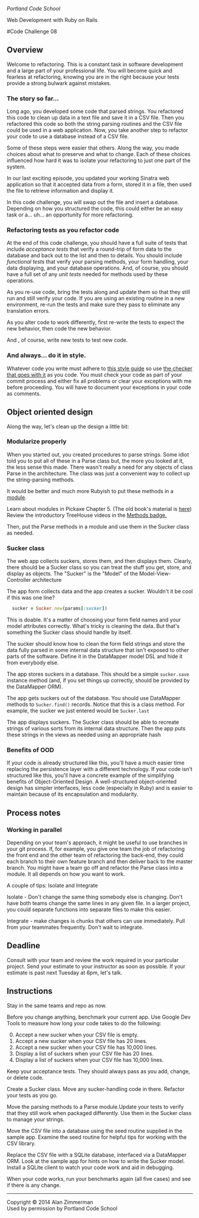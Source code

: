 *Portland Code School*

Web Development with Ruby on Rails

#Code Challenge 08

## Overview

Welcome to refactoring. This is a constant task in software development and a large part of your professional life. You will become quick and fearless at refactoring, knowing you are in the right because your tests provide a strong bulwark against mistakes.

### The story so far...

Long ago, you developed some code that parsed strings. You refactored this code to clean up data in a text file and save it in a CSV file. Then you refactored this code so both the string parsing routines and the CSV file could be used in a web application. Now, you take another step to refactor your code to use a database instead of a CSV file. 

Some of these steps were easier that others. Along the way, you made choices about what to preserve and what to change. Each of these choices influenced how hard it was to isolate your refactoring to just one part of the system.

In our last exciting episode, you updated your working Sinatra web application so that it accepted data from a form, stored it in a file, then used the file to retrieve information and display it.

In this code challenge, you will swap out the file and insert a database. Depending on how you structured the code, this could either be an easy task or a... uh... an opportunity for more refactoring.

### Refactoring tests as you refactor code

At the end of this code challenge, you should have a full suite of tests that include *acceptance tests* that verify a round-trip of form data to the database and back out to the list and then to details. You should include *functional tests* that verify your parsing methods, your form handling, your data displaying, and your database operations. And, of course, you should have a full set of any *unit tests* needed for methods used by these operations. 

As you re-use code, bring the tests along and update them so that they still run and still verify your code. If you are using an existing routine in a new environment, re-run the tests and make sure they pass to eliminate any translation errors.

As you alter code to work differently, first re-write the tests to expect the new behavior, then code the new behavior. 

And , of course, write new tests to test new code.

### And always... do it in style.

Whatever code you write must adhere to [this style guide](https://github.com/bbatsov/ruby-style-guide) so use [the checker that goes with it](https://github.com/bbatsov/rubocop) as you code.  You must check your code as part of your commit process and either fix all problems or clear your exceptions with me before proceeding. You will have to document your exceptions in your code as comments.

## Object oriented design

Along the way, let's clean up the design a little bit:

### Modularize properly

When you started out, you created procedures to parse strings. Some idiot told you to put all of these in a Parse class but, the more you looked at it, the less sense this made. There wasn't really a need for any objects of class Parse in the architecture. The class was just a convenient way to collect up the string-parsing methods.

It would be better and much more Rubyish to put these methods in a [module](http://ruby-doc.org/core-2.1.0/Module.html).

Learn about modules in Pickaxe Chapter 5. (The old book's material is [here](http://ruby-doc.com/docs/ProgrammingRuby/html/tut_modules.html)) Review the introductory TreeHouse videos in the [Methods badge.](http://teamtreehouse.com/library/ruby-foundations#methods)

Then, put the Parse methods in a module and use them in the Sucker class as needed.

### Sucker class

The web app collects suckers, stores them, and then displays them. Clearly, there should be a Sucker class so you can treat the stuff you get, store, and display as objects. The "Sucker" is the "Model" of the Model-View-Controller architecture

The app form collects data and the app creates a sucker. Wouldn't it be cool if this was one line?

````ruby
  sucker = Sucker.new(params[:sucker])
````
This is doable. It's a matter of choosing your form field names and your model attributes correctly. What's tricky is cleaning the data. But that's something the Sucker class should handle by itself.

The sucker should know how to clean the form field strings and store the data fully parsed in some internal data structure that isn't exposed to other parts of the software. Define it in the DataMapper model DSL and hide it from everybody else.

The app stores suckers in a database. This should be a simple ```sucker.save``` instance method (and, if you set things up correctly, should be provided by the DataMapper ORM).

The app gets suckers out of the database. You should use DataMapper methods to ```Sucker.find()``` records. Notice that this is a class method. For example, the sucker we just entered would be ```Sucker.last``` 

The app displays suckers. The Sucker class should be able to recreate strings of various sorts from its internal data structure. Then the app puts these strings in the views as needed using an appropriate hash

### Benefits of OOD

If your code is already structured like this, you'll have a much easier time replacing the persistence layer with a different technology. If your code isn't structured like this, you'll have a concrete example of the simplifying benefits of Object-Oriented Design. A well-structured object-oriented design has simpler interfaces, less code (especially in Ruby) and is easier to maintain because of its encapsulation and modularity.


## Process notes

### Working in parallel

Depending on your team's approach, it might be useful to use branches in your git process. If, for example, you give one team the job of refactoring the front end and the other team of refactoring the back-end, they could each branch to their own feature branch and then deliver back to the master branch. You might have a team go off and refactor the Parse class into a module. It all depends on how you want to work.

A couple of tips: Isolate and Integrate

Isolate - Don't change the same thing somebody else is changing. Don't have both teams change the same lines in any given file. In a larger project, you could separate functions into separate files to make this easier.

Integrate - make changes is chunks that others can use immediately. Pull from your teammates frequently. Don't wait to integrate.

## Deadline

Consult with your team and review the work required in your particular project. Send your estimate to your instructor as soon as possible. If your estimate is past next Tuesday at 6pm, let's talk.

## Instructions

Stay in the same teams and repo as now.

Before you change anything, benchmark your current app. Use Google Dev Tools to measure how long your code takes to do the following:

0. Accept a new sucker when your CSV file is empty.
1. Accept a new sucker when your CSV file has 20 lines.
2. Accept a new sucker when your CSV file has 10,000 lines.
3. Display a list of suckers when your CSV file has 20 lines.
4. Display a list of suckers when your CSV file has 10,000 lines.

Keep your acceptance tests. They should always pass as you add, change, or delete code.

Create a Sucker class. Move any sucker-handling code in there. Refactor your tests as you go.

Move the parsing methods to a Parse module.Update your tests to verify that they still work when packaged differently.  Use them in the Sucker class to manage your strings. 

Move the CSV file into a database using the seed routine supplied in the sample app. Examine the seed routine for helpful tips for working with the CSV library.

Replace the CSV file with a SQLite database, interfaced via a DataMapper ORM. Look at the sample app for hints on how to write the Sucker model. Install a SQLite client to watch your code work and aid in debugging.

When your code works, run your benchmarks again (all five cases) and see if there is any change.

<hr />
Copyright © 2014 Alan Zimmerman <br />
Used by permission by Portland Code School

